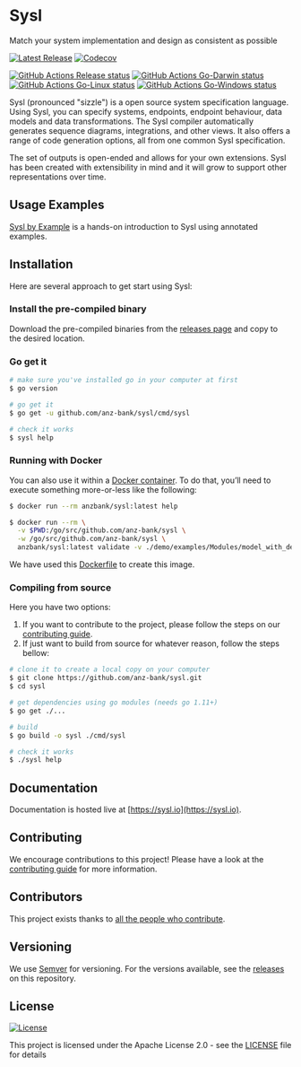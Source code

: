 # Sysl
Match your system implementation and design as consistent as possible

[![Latest Release](https://img.shields.io/github/v/release/anz-bank/sysl?color=%2300ADD8)](https://github.com/anz-bank/sysl/releases)
[![Codecov](https://img.shields.io/codecov/c/github/anz-bank/sysl/master.svg)](https://codecov.io/gh/anz-bank/sysl/branch/master)

[![GitHub Actions Release status](https://github.com/anz-bank/sysl/workflows/Release/badge.svg)](https://github.com/anz-bank/sysl/actions?query=workflow%3ARelease)
[![GitHub Actions Go-Darwin status](https://github.com/anz-bank/sysl/workflows/Go-Darwin/badge.svg)](https://github.com/anz-bank/sysl/actions?query=workflow%3AGo-Darwin)
[![GitHub Actions Go-Linux status](https://github.com/anz-bank/sysl/workflows/Go-Linux/badge.svg)](https://github.com/anz-bank/sysl/actions?query=workflow%3AGo-Linux)
[![GitHub Actions Go-Windows status](https://github.com/anz-bank/sysl/workflows/Go-Windows/badge.svg)](https://github.com/anz-bank/sysl/actions?query=workflow%3AGo-Windows)

Sysl (pronounced "sizzle") is a open source system specification language. Using Sysl, you
can specify systems, endpoints, endpoint behaviour, data models and data
transformations. The Sysl compiler automatically generates sequence diagrams,
integrations, and other views. It also offers a range of code generation
options, all from one common Sysl specification.

The set of outputs is open-ended and allows for your own extensions. Sysl has
been created with extensibility in mind and it will grow to support other
representations over time.

## Usage Examples

[Sysl by Example](https://github.service.anz/pages/sysl/syslbyexample/docs/byexample/) is a hands-on introduction to Sysl using annotated examples.


## Installation

Here are several approach to get start using Sysl:

### Install the pre-compiled binary

Download the pre-compiled binaries from the [releases page](https://github.com/anz-bank/sysl/releases) and copy to the desired location.

### Go get it

```bash
# make sure you've installed go in your computer at first
$ go version

# go get it
$ go get -u github.com/anz-bank/sysl/cmd/sysl

# check it works
$ sysl help
```

### Running with Docker

You can also use it within a [Docker container](https://hub.docker.com/r/anzbank/sysl). To do that, you’ll need to execute something more-or-less like the following:

```bash
$ docker run --rm anzbank/sysl:latest help
```

```bash
$ docker run --rm \
  -v $PWD:/go/src/github.com/anz-bank/sysl \
  -w /go/src/github.com/anz-bank/sysl \
  anzbank/sysl:latest validate -v ./demo/examples/Modules/model_with_deps.sysl
```
We have used this [Dockerfile](Dockerfile) to create this image.


### Compiling from source

Here you have two options:

1. If you want to contribute to the project, please follow the steps on our [contributing guide](docs/CONTRIBUTING.md).
2. If just want to build from source for whatever reason, follow the steps bellow:

```bash
# clone it to create a local copy on your computer
$ git clone https://github.com/anz-bank/sysl.git
$ cd sysl

# get dependencies using go modules (needs go 1.11+)
$ go get ./...

# build
$ go build -o sysl ./cmd/sysl

# check it works
$ ./sysl help
```

## Documentation

Documentation is hosted live at [https://sysl.io](https://sysl.io).

## Contributing

We encourage contributions to this project! Please have a look at the
[contributing guide](docs/CONTRIBUTING.md) for more information.

## Contributors

This project exists thanks to [all the people who contribute](https://github.com/anz-bank/sysl/graphs/contributors).

## Versioning

We use [Semver](https://semver.org/) for versioning. For the versions available, see the [releases](https://github.com/anz-bank/sysl/releases) on this repository.

## License

[![License](https://img.shields.io/github/license/anz-bank/sysl)](https://github.com/anz-bank/sysl/blob/master/LICENSE)

This project is licensed under the Apache License 2.0 - see the [LICENSE](LICENSE) file for details



